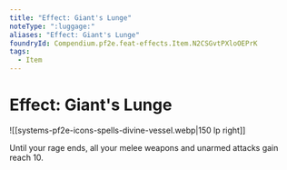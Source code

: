 ```yaml
---
title: "Effect: Giant's Lunge"
noteType: ":luggage:"
aliases: "Effect: Giant's Lunge"
foundryId: Compendium.pf2e.feat-effects.Item.N2CSGvtPXloOEPrK
tags:
  - Item
---
```


# Effect: Giant's Lunge
![[systems-pf2e-icons-spells-divine-vessel.webp|150 lp right]]

Until your rage ends, all your melee weapons and unarmed attacks gain reach 10.
